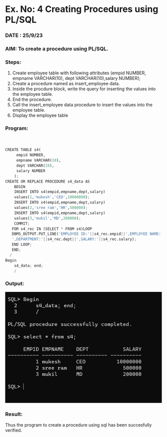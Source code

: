 # Ex. No: 4 Creating Procedures using PL/SQL

### DATE : 25/9/23
### AIM: To create a procedure using PL/SQL.

### Steps:
1. Create employee table with following attributes (empid NUMBER, empname VARCHAR(10), dept VARCHAR(10),salary NUMBER);
2. Create a procedure named as insert_employee data.
3. Inside the procdure block, write the query for inserting the values into the employee table.
4. End the procedure.
5. Call the insert_employee data procedure to insert the values into the employee table.
6. Display the employee table

### Program:
```python


CREATE TABLE s4(
     empid NUMBER,
     empname VARCHAR(10),
     dept VARCHAR(10),
     salary NUMBER
    );
CREATE OR REPLACE PROCEDURE s4_data AS
    BEGIN
    INSERT INTO s4(empid,empname,dept,salary)
    values(1,'mukesh','CEO',10000000);
    INSERT INTO s4(empid,empname,dept,salary)
    values(2,'sree ram','HR',500000);
    INSERT INTO s4(empid,empname,dept,salary)
    values(3,'mukil','MD',200000);
    COMMIT;
   FOR s4_rec IN (SELECT * FROM s4)LOOP
   DBMS_OUTPUT.PUT_LINE('EMPLOYEE ID:'||s4_rec.empid||',EMPLOYEE NAME:'|| s4_rec.empname||
   ',DEPARTMENT:'||s4_rec.dept||',SALARY:'||s4_rec.salary);
   END LOOP;
   END;
  /
Begin
    s4_data; end;
    /


```
### Output:
![image](https://github.com/SAKTHISWAR/Ex-No-4-Creating-Procedures-using-PL-SQL/blob/main/ou1.jpeg)

### Result:
Thus the program to create a procedure using sql has been succesfully verified.

